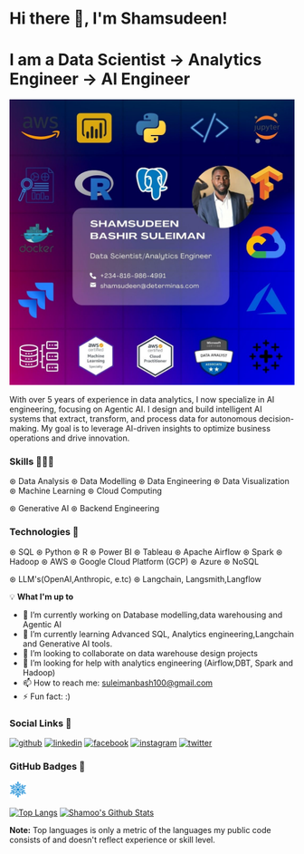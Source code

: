 # Hi there 👋, I'm Shamsudeen!
# I am a Data Scientist → Analytics Engineer → AI Engineer
![I am a Data Scientist/Analytics Engineer](https://github.com/Shamoo100/Shamoo_Lytics/blob/78eee5b1e3cb250a2fff4ad0553d9f38a6da951e/DS%20Profile%20Card.jpg)

With over 5 years of experience in data analytics, I now specialize in AI engineering, focusing on Agentic AI. I design and build intelligent AI systems that extract, transform, and process data for autonomous decision-making. My goal is to leverage AI-driven insights to optimize business operations and drive innovation.

### **Skills** 👨🏾‍💻 
⊛ Data Analysis
⊛ Data Modelling 
⊛ Data Engineering
⊛ Data Visualization
⊛ Machine Learning 
⊛ Cloud Computing

⊛ Generative AI 
⊛ Backend Engineering

### **Technologies** :rocket:
⊛ SQL
⊛ Python
⊛ R
⊛ Power BI
⊛ Tableau
⊛ Apache Airflow
⊛ Spark
⊛ Hadoop
⊛ AWS
⊛ Google Cloud Platform (GCP)
⊛ Azure
⊛ NoSQL

⊛ LLM's(OpenAI,Anthropic, e.tc) 
⊛ Langchain, Langsmith,Langflow 


💡 **What I'm up to**

- 🔭 I’m currently working on Database modelling,data warehousing and Agentic AI
- 🌱 I’m currently learning Advanced SQL, Analytics engineering,Langchain and Generative AI tools.
- 👯 I’m looking to collaborate on data warehouse design projects 
- 🤔 I’m looking for help with analytics engineering (Airflow,DBT, Spark and Hadoop)
- 📫 How to reach me: suleimanbash100@gmail.com 
- ⚡ Fun fact: :) 

### **Social Links** 🔗
[<img src='https://cdn.jsdelivr.net/npm/simple-icons@6.6.0/icons/github.svg' alt='github' height='30'>](https://github.com/Shamoo100) 
[<img src='https://cdn.jsdelivr.net/npm/simple-icons@6.6.0/icons/linkedin.svg' alt='linkedin' height='30'>](https://www.linkedin.com/in/suleiman-bashir-shamsudeen-9061755b//)
[<img src='https://cdn.jsdelivr.net/npm/simple-icons@6.6.0/icons/facebook.svg' alt='facebook' height='30'>](https://www.facebook.com/@shamoo100) 
[<img src='https://cdn.jsdelivr.net/npm/simple-icons@6.6.0/icons/instagram.svg' alt='instagram' height='30'>](https://www.instagram.com/@shamoo_100/)
[<img src='https://cdn.jsdelivr.net/npm/simple-icons@6.6.0/icons/twitter.svg' alt='twitter' height='30'>](https://twitter.com/@royaldeen)  

### **GitHub Badges** 🔰

<a href='https://archiveprogram.github.com/'><img src='https://raw.githubusercontent.com/acervenky/animated-github-badges/master/assets/acbadge.gif' width='30' height='30'></a> 

[![Top Langs](https://github-readme-stats.vercel.app/api/top-langs/?username=Shamoo100)](https://github.com/anuraghazra/github-readme-stats)
<a href="https://github.com/Shamoo100/github-readme-stats"><img alt="Shamoo's Github Stats" src="https://github-readme-stats.vercel.app/api?username=Shamoo100&show_icons=true&count_private=true&theme=algolia" height="205px"/></a>

<b>Note:</b> Top languages is only a metric of the languages my public code consists of and doesn't reflect experience or skill level.
  </p>
